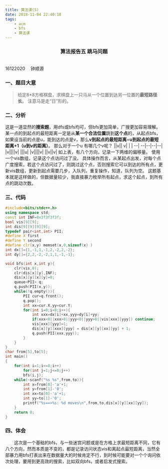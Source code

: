```yaml
---
title: 算法课(5)
date: 2018-11-04 22:40:18
tags:
    - acm
    - bfs
    - 算法课
---
```

### <center>算法报告五  跳马问题</center>
&ensp;&ensp;&ensp;&ensp;&ensp;&ensp;&ensp;&ensp;&ensp;&ensp;&ensp;&ensp;&ensp;&ensp;&ensp;&ensp;&ensp;&ensp;&ensp;&ensp;&ensp;&ensp;&ensp;&ensp;&ensp;&ensp;&ensp;&ensp;&ensp;&ensp;&ensp;&ensp;&ensp;&ensp;&ensp;&ensp;&ensp;&ensp;&ensp;&ensp;&ensp;&ensp;&ensp;&ensp;&ensp;&ensp;&ensp;&ensp;&ensp;&ensp;&ensp;&ensp;&ensp;&ensp;&ensp;&ensp;&ensp;&ensp;&ensp;&ensp;&ensp;&ensp;&ensp;16122020 &ensp;&ensp;钟顺源 
### 一、题目大意
>给定8*8方格棋盘，求棋盘上一只马从一个位置到达另一位置的**最短路径长**。
注意马是走“日”形的。

<!--more-->

### 二、分析
这是一道显然的**搜索题**，用dfs或bfs均可，但bfs更加简单，广搜更加容易理解。
某一点的到起点的最短距离一定是从**某一个合法位置**跳到**这个点**的，从起点bfs，如果设当前的点是u，能到达的点是v，那么**v到起点的最短距离**=**u到起点的最短距离+1（u到v的距离）**。
那么对于一个u 有哪几个v呢？
||v|| v| |
| --| --|--|--|--|
|v||||v|
|||u|
|v||||v|
||v||v|
如上表，有八个方向，记录一下两维的偏移量。
使用一个vis数组，记录这个点访问过了没。
具体操作而言，从某起点出发，对每个点广度搜索，若这个点访问过了，则跳过这个点，否则搜索它可以到达的所有点，更新vis数组，更新到起点需要几步，入队列，重复操作，知道，队列为空。
这题基本就是这样做的，但数据量较少，我直接暴力枚举所有起点，求这个起点，到所有点的跳动次数。

### 三、代码
```c++
#include<bits/stdc++.h>
using namespace std;
const int INF=0x3f3f3f3f;
bool vis[9][9];
int dis[9][9][9][9];
typedef pair<int,int> PII;
#define X first
#define Y second
#define clr(x,y) memset(x,0,sizeof(x) )
int dx[]={1,-1,1,-1,2,-2,2,-2};
int dy[]={2,2,-2,-2,1,1,-1,-1};

void bfs(int x,int y){
    clr(vis,0);
    clr(dis[x][y],INF);
    dis[x][y][x][y]=0;
    queue<PII> q;
    q.push(PII(x,y));
    while(!q.empty()){
        PII cur=q.front();
        q.pop();
        int xx=cur.X,yy=cur.Y;
        for(int i=0;i<8;i++){
            int xxx=dx[i]+xx,yyy=dy[i]+yy;
            if(xxx<0||xxx>8||yyy<0||yyy>8||vis[xxx][yyy]) continue;
            vis[xxx][yyy]=1;
            dis[x][y][xxx][yyy] = dis[x][y][xx][yy] + 1;
            q.push(PII(xxx,yyy));
        }
    }
}
char from[5],to[5];
int main()
{
    for(int i=1;i<=8;i++)
        for(int j=1;j<=8;j++)
        bfs(i,j);
    while(~scanf("%s %s",from,to)){
        int x=from[0]-'a'+1;
        int y=from[1]-'0';
        int xx=to[0]-'a'+1;
        int yy=to[1]-'0';
        printf("%s==>%s: %d moves\n",from,to,dis[x][y][xx][yy]);
    }
    return 0;
}

```

### 四、体会
&ensp;&ensp;&ensp;&ensp;这次是一个基础的bfs，与一些迷宫问题或是在方格上求最短距离不同，它有八个方向，然而本质是不变的，都是记录访问状态vis和离起点最短距离，当然全部暴力用bfs打表出来在数据量大的时候肯定不行，到时候可能要对一个个询问依次处理，要用到更高效的搜索，比如双向bfs，或者启发式搜索。